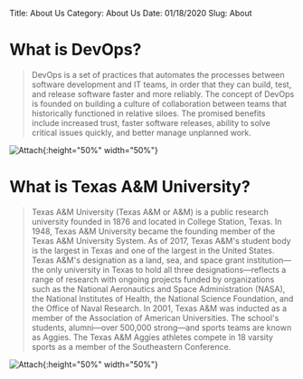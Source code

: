 Title: About Us
Category: About Us
Date: 01/18/2020
Slug: About

# What is DevOps?
> DevOps is a set of practices that automates the processes between software development and IT teams, in order that they can build, test, and release software faster and more reliably. The concept of DevOps is founded on building a culture of collaboration between teams that historically functioned in relative siloes. The promised benefits include increased trust, faster software releases, ability to solve critical issues quickly, and better manage unplanned work.

![Attach]({attach}/images/picture4.png){:height="50%" width="50%"}

# What is Texas A&M University?
> Texas A&M University (Texas A&M or A&M) is a public research university founded in 1876 and located in College Station, Texas. In 1948, Texas A&M University became the founding member of the Texas A&M University System. As of 2017, Texas A&M's student body is the largest in Texas and one of the largest in the United States. Texas A&M's designation as a land, sea, and space grant institution—the only university in Texas to hold all three designations—reflects a range of research with ongoing projects funded by organizations such as the National Aeronautics and Space Administration (NASA), the National Institutes of Health, the National Science Foundation, and the Office of Naval Research. In 2001, Texas A&M was inducted as a member of the Association of American Universities. The school's students, alumni—over 500,000 strong—and sports teams are known as Aggies. The Texas A&M Aggies athletes compete in 18 varsity sports as a member of the Southeastern Conference.

![Attach]({attach}/images/picture5.png){:height="50%" width="50%"}